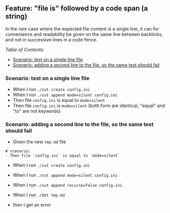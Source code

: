 <!-- omit from toc -->
## Feature: "file is" followed by a code span (a string)

In the rare case where the expected file content is a single line, it can for convenience and readability be given on the same line between backticks, and not in successive lines in a code fence. 

_Table of Contents:_
- [Scenario: test on a single line file](#scenario-test-on-a-single-line-file)
- [Scenario: adding a second line to the file, so the same test should fail](#scenario-adding-a-second-line-to-the-file-so-the-same-test-should-fail)

### Scenario: test on a single line file

  - When I run `./sut create config.ini`
  - When I run `./sut append mode=silent config.ini`
  - Then file `config.ini` is equal to `mode=silent`
  - Then file `config.ini` is          `mode=silent`
  (both form are identical, "equal" and "to" are not keywords)

### Scenario: adding a second line to the file, so the same test should fail

- Given the new `tmp.md` file
```
# scenario:
- Then file `config.ini` is equal to `mode=silent`
```

- When I run `./sut create config.ini`
- When I run `./sut append mode=silent config.ini`
- When I run `./sut append recurse=false config.ini`

- When I run `./bbt tmp.md`
- then I get an error
 
